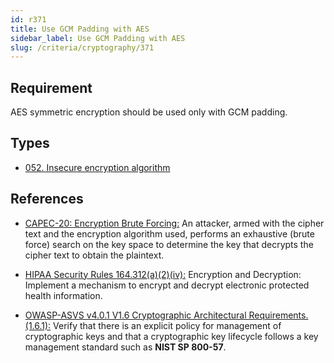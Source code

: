 ```yaml
---
id: r371
title: Use GCM Padding with AES
sidebar_label: Use GCM Padding with AES
slug: /criteria/cryptography/371
---
```


## Requirement

AES symmetric encryption
should be used only with GCM padding.

## Types

- [052. Insecure encryption algorithm](/types/052)

## References

- [CAPEC-20: Encryption Brute Forcing:](https://capec.mitre.org/data/definitions/20.html)
An attacker, armed with the cipher text
and the encryption algorithm used,
performs an exhaustive (brute force) search
on the key space
to determine the key
that decrypts the cipher text
to obtain the plaintext.

- [HIPAA Security Rules 164.312(a)(2)(iv):](https://www.law.cornell.edu/cfr/text/45/164.312)
Encryption and Decryption:
Implement a mechanism to encrypt
and decrypt electronic protected health information.

- [OWASP-ASVS v4.0.1 V1.6 Cryptographic Architectural Requirements.(1.6.1):](https://www.law.cornell.edu/cfr/text/45/164.312)
Verify that there is an explicit policy
for management of cryptographic keys
and that a cryptographic key lifecycle follows
a key management standard
such as **NIST SP 800-57**.
